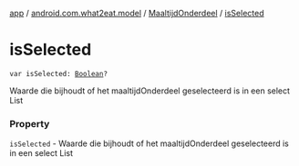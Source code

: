 [app](../../index.md) / [android.com.what2eat.model](../index.md) / [MaaltijdOnderdeel](index.md) / [isSelected](./is-selected.md)

# isSelected

`var isSelected: `[`Boolean`](https://kotlinlang.org/api/latest/jvm/stdlib/kotlin/-boolean/index.html)`?`

Waarde die bijhoudt of het maaltijdOnderdeel geselecteerd is in een select List

### Property

`isSelected` - Waarde die bijhoudt of het maaltijdOnderdeel geselecteerd is in een select List